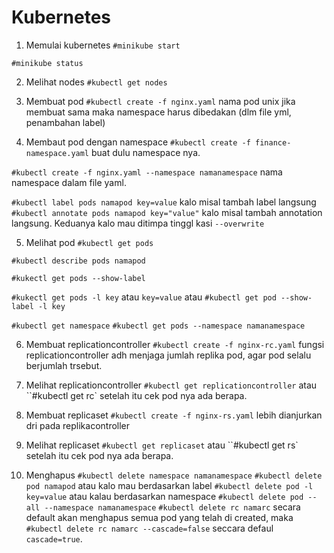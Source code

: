 # Kubernetes
1. Memulai kubernetes
`#minikube start`

`#minikube status`

2. Melihat nodes
`#kubectl get nodes`

3. Membuat pod
`#kubectl create -f nginx.yaml` nama pod unix jika membuat sama maka namespace harus dibedakan (dlm file yml, penambahan label)

4. Membaut pod dengan namespace
`#kubectl create -f finance-namespace.yaml` buat dulu namespace nya.

`#kubectl create -f nginx.yaml --namespace namanamespace` nama namespace dalam file yaml.

`#kubectl label pods namapod key=value` kalo misal tambah label langsung `#kubectl annotate pods namapod key="value"` kalo misal tambah annotation langsung. Keduanya kalo mau ditimpa tinggl kasi `--overwrite`

5. Melihat pod
`#kubectl get pods`

`#kubectl describe pods namapod`

`#kukectl get pods --show-label`

`#kukectl get pods -l key` atau `key=value` atau `#kubectl get pod --show-label -l key`

`#kubectl get namespace` 
`#kubectl get pods --namespace namanamespace`

6. Membuat replicationcontroller
`#kubectl create -f nginx-rc.yaml` fungsi replicationcontroller adh menjaga jumlah replika pod, agar pod selalu berjumlah trsebut.

7. Melihat replicationcontroller
`#kubectl get replicationcontroller` atau ``#kubectl get rc` setelah itu cek pod nya ada berapa.

8. Membuat replicaset
`#kubectl create -f nginx-rs.yaml` lebih dianjurkan dri pada replikacontroller

9. Melihat replicaset
`#kubectl get replicaset` atau ``#kubectl get rs` setelah itu cek pod nya ada berapa.


6. Menghapus
`#kubectl delete namespace namanamespace`
`#kubectl delete pod namapod` atau kalo mau berdasarkan label `#kubectl delete pod -l key=value` atau kalau berdasarkan namespace `#kubectl delete pod --all --namespace namanamespace`
`#kubectl delete rc namarc` secara default akan menghapus semua pod yang telah di created, maka `#kubectl delete rc namarc --cascade=false` seccara defaul `cascade=true`.
